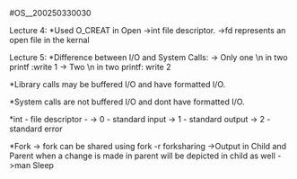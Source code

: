 #OS__200250330030

Lecture 4:
*Used O_CREAT in Open
    ->int file descriptor.
    ->fd represents an open file in the kernal

    
Lecture 5:
*Difference between I/O and System Calls:
    -> Only one \n in two printf :write 1
    -> Two \n in two printf: write 2

*Library calls may be buffered I/O and   have formatted I/O.

*System calls are not buffered I/O and dont have formatted I/O.

*int - file descriptor -
    -> 0 - standard input
    -> 1 - standard output
    -> 2 - standard error

*Fork
    -> fork can be shared using fork -r <file name> forksharing
    ->Output in Child and Parent when a change is made in parent will be depicted in child as well
    ->man Sleep
    




